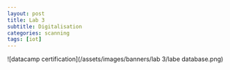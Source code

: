 ```yaml
---
layout: post
title: Lab 3
subtitle: Digitalisation
categories: scanning
tags: [iot]
---
```








![datacamp certification](/assets/images/banners/lab 3/labe database.png)

